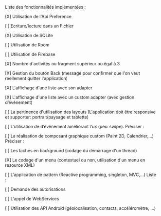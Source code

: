 Liste des fonctionnalités implémentées :

[X] Utilisation de l'Api Preference


[ ] Ecriture/lecture dans un Fichier

[X] Utilisation de SQLite

[ ] Utilisation de Room

[ ] Utilisation de Firebase

[X] Nombre d'activités ou fragment supérieur ou égal à 3

[X] Gestion du bouton Back (message pour confirmer que l'on veut réellement quitter l'application)

[X] L'affichage d'une liste avec son adapter

[X] L'affichage d'une liste avec un custom adapter (avec gestion d’événement)

[ ] La pertinence d'utilisation des layouts (L'application doit être responsive et supporter: portrait/paysage et tablette)

[ ] L'utilisation de d’événement améliorant l'ux (pex: swipe). Préciser :

[ ] La réalisation de composant graphique custom (Paint 2D, Calendrier,...) Préciser :

[ ] Les taches en background (codage du démarrage d'un thread)

[X] Le codage d'un menu (contextuel ou non, utilisation d'un menu en resource XML)

[ ] L'application de pattern (Reactive programming, singleton, MVC,...) Liste :

[ ] Demande des autorisations

[ ] L'appel de WebServices

[ ] Utilisation des API Android (géolocalisation, contacts, accéléromètre, ...)

